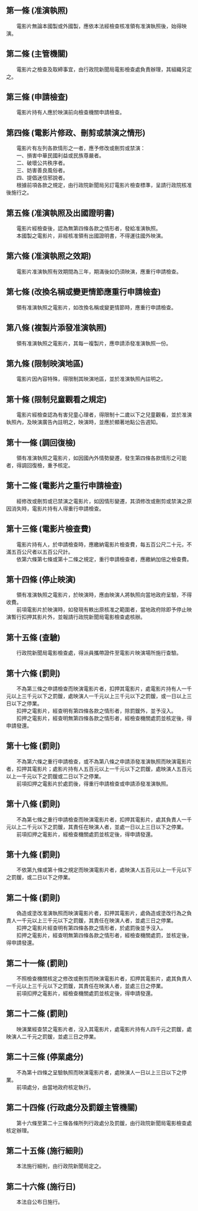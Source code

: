 第一條 (准演執照)
-----------------
　　電影片無論本國製或外國製，應依本法經檢查核准領有准演執照後，始得映演。  


第二條 (主管機關)
-----------------
　　電影片之檢查及取締事宜，由行政院新聞局電影檢查處負責辦理，其組織另定之。  


第三條 (申請檢查)
-----------------
　　電影片持有人應於映演前向檢查機關申請檢查。  


第四條 (電影片修政、刪剪或禁演之情形)
-------------------------------------
　　電影片有左列各款情形之一者，應予修改或刪剪或禁演：  
　　一、損害中華民國利益或民族尊嚴者。  
　　二、破壞公共秩序者。  
　　三、妨害善良風俗者。  
　　四、提倡迷信邪說者。  
　　根據前項各款之規定，由行政院新聞局另訂電影片檢查標準，呈請行政院核准後施行之。  


第五條 (准演執照及出國證明書)
-----------------------------
　　電影片經檢查後，認為無第四條各款之情形者，發給准演執照。  
　　本國製之電影片，非經核准領有出國證明書，不得運往國外映演。  


第六條 (准演執照之效期)
-----------------------
　　電影片准演執照有效期間為三年，期滿後如仍須映演，應重行申請檢查。  


第七條 (改換名稱或變更情節應重行申請檢查)
-----------------------------------------
　　領有准演執照之電影片，如改換名稱或變更情節時，應重行申請檢查。  


第八條 (複製片添發准演執照)
---------------------------
　　領有准演執照之電影片，其每一複製片，應申請添發准演執照一份。  


第九條 (限制映演地區)
---------------------
　　電影片因內容特殊，得限制其映演地區，並於准演執照內註明之。  


第十條 (限制兒童觀看之規定)
---------------------------
　　電影片經檢查認為有害兒童心理者，得限制十二歲以下之兒童觀看，並於准演執照內，及映演廣告內註明之，映演時，並應於顯著地點公告週知。  


第十一條 (調回復檢)
-------------------
　　領有准演執照之電影片，如因國內外情勢變遷，發生第四條各款情形之可能者，得調回復檢，重予核定。  


第十二條 (電影片之重行申請檢查)
-------------------------------
　　經修改或刪剪或已禁演之電影片，如因情形變遷，其須修改或刪剪或禁演之原因消失時，電影片持有人得重行申請檢查。  


第十三條 (電影片檢查費)
-----------------------
　　電影片持有人，於申請檢查時，應繳納電影片檢查費，每五百公尺二十元，不滿五百公尺者以五百公尺計。  
　　依第六條第七條或第十二條之規定，重行申請檢查者，應繳納加倍之檢查費。  


第十四條 (停止映演)
-------------------
　　領有准演執照之電影片，於映演時，應由映演人將執照向當地政府呈驗，不得收費。  
　　前項電影片於映演時，如發現有軼出原核准之範圍者，當地政府除即予停止映演暫行扣押其影片外，並報請行政院新聞局電影檢查處核辦。  


第十五條 (查驗)
---------------
　　行政院新聞局電影檢查處，得派員攜帶證件至電影片映演場所施行查驗。  


第十六條 (罰則)
---------------
　　不為第三條之申請檢查而映演電影片者，扣押其電影片，處電影片持有人一千元以上三千元以下之罰鍰，處映演人一千元以上三千元以下之罰鍰，或一日以上三日以下之停業。  
　　扣押之電影片，經查明有第四條各款之情形者，除罰鍰外，並予沒入。  
　　扣押之電影片，經查明無第四條各款之情形者，經檢查機關處罰並核定後，得申請發還。  


第十七條 (罰則)
---------------
　　不為第六條之重行申請檢查，或不為第八條之申請添發准演執照而映演電影片者，扣押其電影片；處影片持有人五百元以上一千元以下之罰鍰，處映演人五百元以上一千元以下之罰鍰或二日以下之停業。  
　　前項扣押之電影片於處罰後，得重行申請檢查或申請添發准演執照。  


第十八條 (罰則)
---------------
　　不為第七條之重行申請檢查而映演電影片者，扣押其電影片，處其負責人一千元以上二千元以下之罰鍰，其責任在映演人者，並處一日以上三日以下之停業。  
　　前項扣押之電影片，經檢查機關處罰並核定後，得申請發還。  


第十九條 (罰則)
---------------
　　不依第九條或第十條之規定而映演電影片者，處映演人五百元以上一千元以下之罰鍰，或二日以下之停業。  


第二十條 (罰則)
---------------
　　偽造或塗改准演執照而映演電影片者，扣押其電影片，處偽造或塗改行為之負責人一千元以上三千元以下之罰鍰，其責任在映演人者，並處三日之停業。  
　　扣押之電影片經查明有第四條各款之情形者，於處罰後並予沒入。  
　　扣押之電影片，經查明無第四條各款之情形者，經檢查機關處罰，並核定後，得申請發還。  


第二十一條 (罰則)
-----------------
　　不照檢查機關核定之修改或刪剪而映演電影片者，扣押其電影片，處其負責人一千元以上三千元以下之罰鍰，其責任在映演人者，並處三日之停業。  
　　前項扣押之電影片，經檢查機關處罰並核定後，得申請發還。  


第二十二條 (罰則)
-----------------
　　映演業經查禁之電影片者，沒入其電影片，處電影片持有人四千元之罰鍰，處映演人二千元之罰鍰，並處三日之停業。  


第二十三條 (停業處分)
---------------------
　　不為第十四條之呈驗執照而映演電影片者，處映演人一日以上三日以下之停業。  
　　前項處分，由當地政府核定執行。  


第二十四條 (行政處分及罰鍰主管機關)
-----------------------------------
　　第十六條至第二十三條各條所列行政處分及罰鍰，由行政院新聞局電影檢查處核定辦理。  


第二十五條 (施行細則)
---------------------
　　本法施行細則，由行政院新聞局定之。  


第二十六條 (施行日)
-------------------
　　本法自公布日施行。
